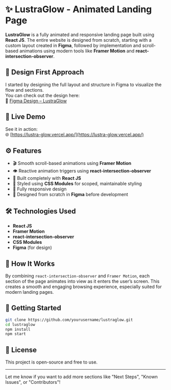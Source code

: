 
# ✨ LustraGlow - Animated Landing Page

**LustraGlow** is a fully animated and responsive landing page built using **React JS**. The entire website is designed from scratch, starting with a custom layout created in **Figma**, followed by implementation and scroll-based animations using modern tools like **Framer Motion** and **react-intersection-observer**.

## 🎨 Design First Approach

I started by designing the full layout and structure in Figma to visualize the flow and sections.  
You can check out the design here:  
🔗 [Figma Design – LustraGlow](https://www.figma.com/design/FyiSWlgFN6pJTx7IDhVpEU/LustraGlow?node-id=2-47&t=czBP42juIdvJkfXG-0)

## 🚀 Live Demo

See it in action:  
🌐 [https://lustra-glow.vercel.app/](https://lustra-glow.vercel.app/)

## ⚙️ Features

- 🎬 Smooth scroll-based animations using **Framer Motion**
- 👁️ Reactive animation triggers using **react-intersection-observer**
- 🧩 Built completely with **React JS**
- 🎨 Styled using **CSS Modules** for scoped, maintainable styling
- 📱 Fully responsive design
- 💫 Designed from scratch in **Figma** before development

## 🛠️ Technologies Used

- **React JS**
- **Framer Motion**
- **react-intersection-observer**
- **CSS Modules**
- **Figma** (for design)

## 🎯 How It Works

By combining `react-intersection-observer` and `Framer Motion`, each section of the page animates into view as it enters the user’s screen. This creates a smooth and engaging browsing experience, especially suited for modern landing pages.

## 🧪 Getting Started

```bash
git clone https://github.com/yourusername/lustraglow.git
cd lustraglow
npm install
npm start
```

## 📝 License

This project is open-source and free to use.

---

Let me know if you want to add more sections like "Next Steps", "Known Issues", or "Contributors"!
